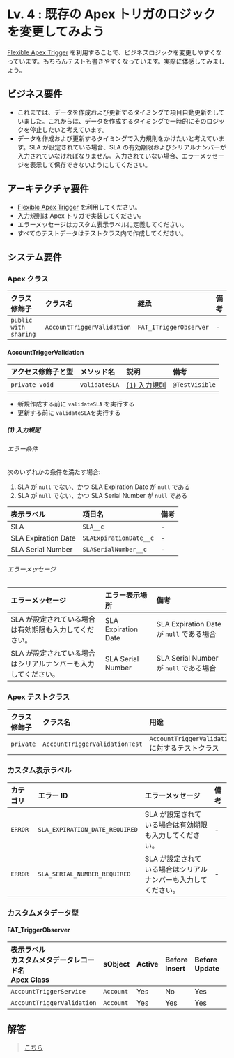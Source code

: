 # Lv. 4 : 既存の Apex トリガのロジックを変更してみよう

[Flexible Apex Trigger](https://github.com/takahitomiyamoto/flexible-apex-trigger#flexible-apex-trigger) を利用することで、ビジネスロジックを変更しやすくなっています。もちろんテストも書きやすくなっています。実際に体感してみましょう。

## ビジネス要件

- これまでは、データを作成および更新するタイミングで項目自動更新をしていました。これからは、データを作成するタイミングで一時的にそのロジックを停止したいと考えています。
- データを作成および更新するタイミングで入力規則をかけたいと考えています。SLA が設定されている場合、SLA の有効期限およびシリアルナンバーが入力されていなければなりません。入力されていない場合、エラーメッセージを表示して保存できないようにしてください。

## アーキテクチャ要件

- [Flexible Apex Trigger](https://github.com/takahitomiyamoto/flexible-apex-trigger#flexible-apex-trigger) を利用してください。
- 入力規則は Apex トリガで実装してください。
- エラーメッセージはカスタム表示ラベルに定義してください。
- すべてのテストデータはテストクラス内で作成してください。

## システム要件

### Apex クラス

| クラス修飾子          | クラス名                   | 継承                   | 備考 |
| :-------------------- | :------------------------- | :--------------------- | :--- |
| `public with sharing` | `AccountTriggerValidation` | `FAT_ITriggerObserver` | -    |

#### AccountTriggerValidation

| アクセス修飾子と型 | メソッド名    | 説明                        | 備考           |
| :----------------- | :------------ | :-------------------------- | :------------- |
| `private void`     | `validateSLA` | [(1) 入力規則](#level-04-1) | `@TestVisible` |

- 新規作成する前に `validateSLA` を実行する
- 更新する前に `validateSLA`を実行する

<a id="level-04-1"></a>

##### (1) 入力規則

###### エラー条件

次のいずれかの条件を満たす場合:

1. SLA が `null` でない、かつ SLA Expiration Date が `null` である
1. SLA が `null` でない、かつ SLA Serial Number が `null` である

| 表示ラベル          | 項目名                 | 備考 |
| :------------------ | :--------------------- | :--- |
| SLA                 | `SLA__c`               | -    |
| SLA Expiration Date | `SLAExpirationDate__c` | -    |
| SLA Serial Number   | `SLASerialNumber__c`   | -    |

###### エラーメッセージ

| エラーメッセージ                                               | エラー表示場所      | 備考                                     |
| :------------------------------------------------------------- | :------------------ | :--------------------------------------- |
| SLA が設定されている場合は有効期限も入力してください。         | SLA Expiration Date | SLA Expiration Date が `null` である場合 |
| SLA が設定されている場合はシリアルナンバーも入力してください。 | SLA Serial Number   | SLA Serial Number が `null` である場合   |

### Apex テストクラス

| クラス修飾子 | クラス名                       | 用途                                                | 備考 |
| :----------- | :----------------------------- | :-------------------------------------------------- | :--- |
| `private`    | `AccountTriggerValidationTest` | `AccountTriggerValidation.cls` に対するテストクラス | -    |

### カスタム表示ラベル

| カテゴリ | エラー ID                      | エラーメッセージ                                               | 備考 |
| :------- | :----------------------------- | :------------------------------------------------------------- | :--- |
| `ERROR`  | `SLA_EXPIRATION_DATE_REQUIRED` | SLA が設定されている場合は有効期限も入力してください。         | -    |
| `ERROR`  | `SLA_SERIAL_NUMBER_REQUIRED`   | SLA が設定されている場合はシリアルナンバーも入力してください。 | -    |

### カスタムメタデータ型

#### FAT_TriggerObserver

| 表示ラベル<br>カスタムメタデータレコード名<br>Apex Class | sObject   | Active | Before<br>Insert | Before<br>Update | Before<br>Delete | After<br>Insert |
| :------------------------------------------------------- | :-------- | :----- | :--------------- | :--------------- | :--------------- | :-------------- |
| `AccountTriggerService`                                  | `Account` | Yes    | No               | Yes              | No               | No              |
| `AccountTriggerValidation`                               | `Account` | Yes    | Yes              | Yes              | No               | No              |

## 解答

> [こちら](level-04-answer.md)
